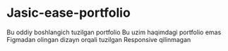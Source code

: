 # Jasic-ease-portfolio

Bu oddiy boshlangich tuzilgan portfolio
Bu uzim haqimdagi portfolio emas 
Figmadan olingan dizayn orqali tuzilgan 
Responsive qilinmagan 
